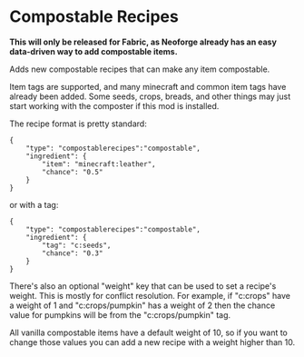 # Compostable Recipes

**This will only be released for Fabric, as Neoforge already has an easy data-driven way to add compostable items.**

Adds new compostable recipes that can make any item compostable.

Item tags are supported, and many minecraft and common item tags have already been added. Some seeds, crops, breads, and other things may just start working with the composter if this mod is installed.

The recipe format is pretty standard:

````
{
    "type": "compostablerecipes":"compostable",
    "ingredient": {
        "item": "minecraft:leather",
        "chance": "0.5"
    }
}
````

or with a tag:
````
{
    "type": "compostablerecipes":"compostable",
    "ingredient": {
        "tag": "c:seeds",
        "chance": "0.3"
    }
}
````

There's also an optional "weight" key that can be used to set a recipe's weight. This is mostly for conflict resolution. For example, if "c:crops" have a weight of 1 and "c:crops/pumpkin" has a weight of 2 then the chance value for pumpkins will be from the "c:crops/pumpkin" tag.

All vanilla compostable items have a default weight of 10, so if you want to change those values you can add a new recipe with a weight higher than 10.
